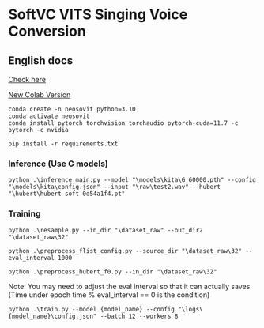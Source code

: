 # SoftVC VITS Singing Voice Conversion
## English docs
[Check here](Eng_docs.md)

[New Colab Version](https://colab.research.google.com/drive/1vtZmJRBLfb_eYmplmUuR_MhGlTJz20fL)

```
conda create -n neosovit python=3.10
conda activate neosovit
conda install pytorch torchvision torchaudio pytorch-cuda=11.7 -c pytorch -c nvidia

pip install -r requirements.txt
```
### Inference (Use G models)
```
python .\inference_main.py --model "\models\kita\G_60000.pth" --config "\models\kita\config.json" --input "\raw\test2.wav" --hubert "\hubert\hubert-soft-0d54a1f4.pt"
```

### Training

```
python .\resample.py --in_dir "\dataset_raw" --out_dir2 "\dataset_raw\32"
```

```
python .\preprocess_flist_config.py --source_dir "\dataset_raw\32" --eval_interval 1000
```

```
python .\preprocess_hubert_f0.py --in_dir "\dataset_raw\32" 
```

Note: You may need to adjust the eval interval so that it can actually saves (Time under epoch time % eval_interval == 0 is the condition)
```
python .\train.py --model {model_name} --config "\logs\{model_name}\config.json" --batch 12 --workers 8
```
